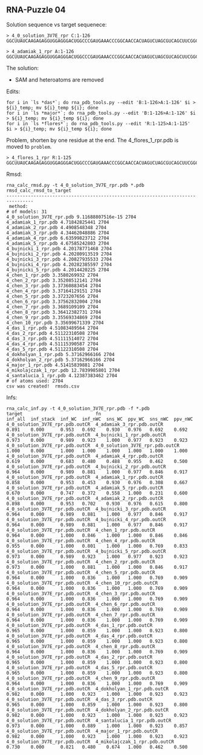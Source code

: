 RNA-Puzzle 04
-----------------------------------------------------------------------------

Solution sequence vs target sequenece:

```
> 4_0_solution_3V7E_rpr C:1-126
GGCUUAUCAAGAGAGGUGGAGGGACUGGCCCGAUGAAACCCGGCAACCACUAGUCUAGCGUCAGCUUCGGCUGACGCUAGGCUAGUGGUGCCAAUUCCUGCAGCGGAAACGUUGAAAGAUGAGCCA

> 4_adamiak_1_rpr A:1-126
GGCUUAUCAAGAGAGGUGGAGGGACUGGCCCGAUGAAACCCGGCAACCACUAGUCUAGCGUCAGCUUCGGCUGACGCUAGGCUAGUGGUGCCAAUUCCUGCAGCGGAAACGUUGAAAGAUGAGCCA
```

The solution:

- SAM and heteroatoms are removed

Edits:

	for i in `ls *das*`; do rna_pdb_tools.py --edit 'B:1-126>A:1-126' $i > ${i}_temp; mv ${i}_temp ${i}; done
	for i in `ls *major*`; do rna_pdb_tools.py --edit 'B:1-126>A:1-126' $i > ${i}_temp; mv ${i}_temp ${i}; done
	for i in `ls *flores*`; do rna_pdb_tools.py --edit 'R:1-125>A:1-125' $i > ${i}_temp; mv ${i}_temp ${i}; done

Problem, shorten by one residue at the end. The 4_flores_1_rpr.pdb is moved to `problem`.

```
> 4_flores_1_rpr R:1-125
GGCUUAUCAAGAGAGGUGGAGGGACUGGCCCGAUGAAACCCGGCAACCACUAGUCUAGCGUCAGCUUCGGCUGACGCUAGGCUAGUGGUGCCAAUUCCUGCAGCGGAAACGUUGAAAGAUGAGCC
```

Rmsd:

```
rna_calc_rmsd.py -t 4_0_solution_3V7E_rpr.pdb *.pdb
rmsd_calc_rmsd_to_target
--------------------------------------------------------------------------------
 method:
# of models: 31
4_0_solution_3V7E_rpr.pdb 9.11688807516e-15 2704
4_adamiak_1_rpr.pdb 4.71842825441 2704
4_adamiak_2_rpr.pdb 4.4908548348 2704
4_adamiak_3_rpr.pdb 4.34462048886 2704
4_adamiak_4_rpr.pdb 6.63599823712 2704
4_adamiak_5_rpr.pdb 4.67585242803 2704
4_bujnicki_1_rpr.pdb 4.20178771468 2704
4_bujnicki_2_rpr.pdb 4.20280913519 2704
4_bujnicki_3_rpr.pdb 4.20827935533 2704
4_bujnicki_4_rpr.pdb 4.20282385597 2704
4_bujnicki_5_rpr.pdb 4.2014420225 2704
4_chen_1_rpr.pdb 3.3580269932 2704
4_chen_2_rpr.pdb 3.35208512141 2704
4_chen_3_rpr.pdb 3.37360883454 2704
4_chen_4_rpr.pdb 3.37164129151 2704
4_chen_5_rpr.pdb 3.3723207656 2704
4_chen_6_rpr.pdb 3.37562832004 2704
4_chen_7_rpr.pdb 3.3689109109 2704
4_chen_8_rpr.pdb 3.36412382731 2704
4_chen_9_rpr.pdb 3.35569334869 2704
4_chen_10_rpr.pdb 3.35699671339 2704
4_das_1_rpr.pdb 4.51083489564 2704
4_das_2_rpr.pdb 4.51122310508 2704
4_das_3_rpr.pdb 4.51111514072 2704
4_das_4_rpr.pdb 4.51115390587 2704
4_das_5_rpr.pdb 4.51122310508 2704
4_dokholyan_1_rpr.pdb 5.37162966166 2704
4_dokholyan_2_rpr.pdb 5.37162966166 2704
4_major_1_rpr.pdb 4.51415839881 2704
4_mikolajczak_1_rpr.pdb 12.7839985801 2704
4_santalucia_1_rpr.pdb 4.12387383462 2704
# of atoms used: 2704
csv was created!  rmsds.csv
```

Infs:

    rna_calc_inf.py -t 4_0_solution_3V7E_rpr.pdb -f *.pdb
    target                           fn                               inf_all  inf_stack  inf_WC  inf_nWC  sns_WC  ppv_WC  sns_nWC  ppv_nWC
    4_0_solution_3V7E_rpr.pdb.outCR  4_adamiak_3_rpr.pdb.outCR        0.891    0.000      0.953   0.692    0.930   0.976   0.692    0.692
    4_0_solution_3V7E_rpr.pdb.outCR  4_bujnicki_1_rpr.pdb.outCR       0.973    0.000      0.989   0.923    1.000   0.977   0.923    0.923
    4_0_solution_3V7E_rpr.pdb.outCR  4_0_solution_3V7E_rpr.pdb.outCR  1.000    0.000      1.000   1.000    1.000   1.000   1.000    1.000
    4_0_solution_3V7E_rpr.pdb.outCR  4_adamiak_4_rpr.pdb.outCR        0.619    0.000      0.683   0.480    0.488   0.955   0.462    0.500
    4_0_solution_3V7E_rpr.pdb.outCR  4_bujnicki_2_rpr.pdb.outCR       0.964    0.000      0.989   0.881    1.000   0.977   0.846    0.917
    4_0_solution_3V7E_rpr.pdb.outCR  4_adamiak_1_rpr.pdb.outCR        0.858    0.000      0.953   0.453    0.930   0.976   0.308    0.667
    4_0_solution_3V7E_rpr.pdb.outCR  4_adamiak_5_rpr.pdb.outCR        0.670    0.000      0.747   0.372    0.558   1.000   0.231    0.600
    4_0_solution_3V7E_rpr.pdb.outCR  4_adamiak_2_rpr.pdb.outCR        0.898    0.000      0.953   0.702    0.930   0.976   0.615    0.800
    4_0_solution_3V7E_rpr.pdb.outCR  4_bujnicki_3_rpr.pdb.outCR       0.964    0.000      0.989   0.881    1.000   0.977   0.846    0.917
    4_0_solution_3V7E_rpr.pdb.outCR  4_bujnicki_4_rpr.pdb.outCR       0.964    0.000      0.989   0.881    1.000   0.977   0.846    0.917
    4_0_solution_3V7E_rpr.pdb.outCR  4_chen_1_rpr.pdb.outCR           0.964    0.000      1.000   0.846    1.000   1.000   0.846    0.846
    4_0_solution_3V7E_rpr.pdb.outCR  4_chen_4_rpr.pdb.outCR           0.955    0.000      1.000   0.801    1.000   1.000   0.769    0.833
    4_0_solution_3V7E_rpr.pdb.outCR  4_bujnicki_5_rpr.pdb.outCR       0.973    0.000      0.989   0.923    1.000   0.977   0.923    0.923
    4_0_solution_3V7E_rpr.pdb.outCR  4_chen_2_rpr.pdb.outCR           0.973    0.000      1.000   0.881    1.000   1.000   0.846    0.917
    4_0_solution_3V7E_rpr.pdb.outCR  4_chen_5_rpr.pdb.outCR           0.964    0.000      1.000   0.836    1.000   1.000   0.769    0.909
    4_0_solution_3V7E_rpr.pdb.outCR  4_chen_10_rpr.pdb.outCR          0.964    0.000      1.000   0.836    1.000   1.000   0.769    0.909
    4_0_solution_3V7E_rpr.pdb.outCR  4_chen_3_rpr.pdb.outCR           0.964    0.000      1.000   0.836    1.000   1.000   0.769    0.909
    4_0_solution_3V7E_rpr.pdb.outCR  4_chen_6_rpr.pdb.outCR           0.964    0.000      1.000   0.836    1.000   1.000   0.769    0.909
    4_0_solution_3V7E_rpr.pdb.outCR  4_chen_7_rpr.pdb.outCR           0.964    0.000      1.000   0.836    1.000   1.000   0.769    0.909
    4_0_solution_3V7E_rpr.pdb.outCR  4_das_1_rpr.pdb.outCR            0.965    0.000      1.000   0.859    1.000   1.000   0.923    0.800
    4_0_solution_3V7E_rpr.pdb.outCR  4_das_4_rpr.pdb.outCR            0.965    0.000      1.000   0.859    1.000   1.000   0.923    0.800
    4_0_solution_3V7E_rpr.pdb.outCR  4_chen_8_rpr.pdb.outCR           0.964    0.000      1.000   0.836    1.000   1.000   0.769    0.909
    4_0_solution_3V7E_rpr.pdb.outCR  4_das_2_rpr.pdb.outCR            0.965    0.000      1.000   0.859    1.000   1.000   0.923    0.800
    4_0_solution_3V7E_rpr.pdb.outCR  4_das_5_rpr.pdb.outCR            0.965    0.000      1.000   0.859    1.000   1.000   0.923    0.800
    4_0_solution_3V7E_rpr.pdb.outCR  4_chen_9_rpr.pdb.outCR           0.964    0.000      1.000   0.836    1.000   1.000   0.769    0.909
    4_0_solution_3V7E_rpr.pdb.outCR  4_dokholyan_1_rpr.pdb.outCR      0.982    0.000      1.000   0.923    1.000   1.000   0.923    0.923
    4_0_solution_3V7E_rpr.pdb.outCR  4_das_3_rpr.pdb.outCR            0.965    0.000      1.000   0.859    1.000   1.000   0.923    0.800
    4_0_solution_3V7E_rpr.pdb.outCR  4_dokholyan_2_rpr.pdb.outCR      0.982    0.000      1.000   0.923    1.000   1.000   0.923    0.923
    4_0_solution_3V7E_rpr.pdb.outCR  4_santalucia_1_rpr.pdb.outCR     0.973    0.000      1.000   0.889    1.000   1.000   0.923    0.857
    4_0_solution_3V7E_rpr.pdb.outCR  4_major_1_rpr.pdb.outCR          0.982    0.000      1.000   0.923    1.000   1.000   0.923    0.923
    4_0_solution_3V7E_rpr.pdb.outCR  4_mikolajczak_1_rpr.pdb.outCR    0.730    0.000      0.821   0.480    0.674   1.000   0.462    0.500
